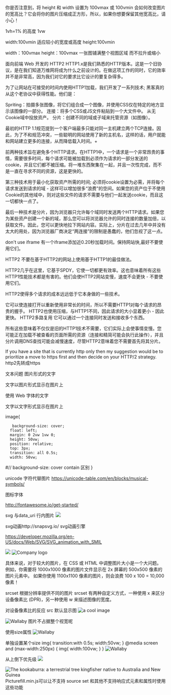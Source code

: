你是否注意到，将 height 和 width 设置为 100vmax 或 100vmin 会如何改变图片的宽高比？它会将你的图片压缩成正方形，所以，如果你想要保留其他宽高比，请小心！

1vh=1% 的高度
1vw

width:100vmin   适应较小的宽度或高度
height:100vmin


width：100vmax
height：100vmax  一张图铺满整个视图区域 而不拉升或缩小


面向前端 Web 开发的 HTTP2 
HTTP1.x是我们熟悉的HTTP版本。这是一个旧协议，是在我们知道万维网将成为什么之前设计的。在做这项工作的同时，它的效率并不是非常高，因为我们对它的要求比它设计的要复杂得多。

为了让网站在可接受的时间内使用HTTP1加载，我们开发了一系列技术; 黑客真的 从这个老协议中获得性能。他们是：

Spriting：拍摄多张图像，将它们组合成一个图像，并使用CSS仅在特定的地方显示该图像的一部分。
连接：将多个CSS或JS文件粘贴到一个大文件中。
从无Cookie域中投放资产。
分片：创建不同的域或子域来托管资源（如图像）。

最初的HTTP 1.1规范提到一个客户端最多只能对同一主机建立两个TCP连接。因此，为了不和规范冲突，一些聪明的网站使用了新的主机名，这样的话，用户就能和网站建立更多的连接，从而降低载入时间。+




前两种技术旨在避免多个HTTP请求。在HTTP1中，一个请求是一个非常昂贵的事情，需要很多时间，每个请求可能被加载到必须作为请求的一部分发送的cookie，并且它们都不被压缩。将一堆东西聚集在一起，并且一次性完成，而不是一直在寻求不同的资源，这是更快的。

第三种技术用于最小化获取资产所需的时间; 必须将cookie设置为必需，并将每个请求发送到请求的域 - 这样可以增加很多“浪费”的空间。如果您的资产位于不使用Cookie的其他域中，则对这些文件的请求不需要与他们一起发送cookie，而且这一切都快一点了。

最后一种技术是分片，因为浏览器只允许每个域同时发送两个HTTP请求。如果您为某些资产创建一个新的域，那么您可以将浏览器允许的同时连接的数量加倍，以获取文件。因此，您可以更快地拉下网站内容。实际上，分片在过去几年中并没有太大的用处，因为浏览器厂商决定“两连接”的限制是愚蠢的，他们忽视了这一点。

don't use iframe
有一个iframe添加近0.20秒加载时间。保持网站快,最好不要使用它们。


HTTP2
不要在基于HTTP2的网站上使用基于HTTP1的最佳做法。

HTTP2几乎在这里，它基于SPDY，它使一切都更有效率。这也意味着所有这些HTTP1性能技术都是有害的。他们会使HTTP2网站变慢，速度不会更快 - 不要使用它们。

HTTP2使得多个请求的成本远远低于它本身做的一些技术。

它可以使连接打开以重新使用非常长的时间，所以不需要HTTP1对每个请求的昂贵的握手。
HTTP2也使用压缩，与HTTP1不同，因此请求的大小显着更小 - 因此更快。
HTTP2多路复用 它可以通过一个连接同时发送和接收多个东西。

所有这些意味着不仅仅是旧的HTTP1技术不需要，它们实际上会使事情变慢。您可能正在加载不被查看的页面所需的资源（连接和精简可能会执行此操作），并且分片调用DNS查找可能会减慢速度，尽管HTTP2意味着您不需要首先将其分片。
	

If you have a site that is currently http only then my suggestion would be to prioritize a move to https first and then decide on your HTTP/2 strategy.
http2先转成https

文本问题
图片形式的文字

文字以图片形式显示在图片上

使用 Web 字体的文字

文字以文字形式显示在图片上

image{

       background-size: cover;
      float: left;
      margin: 0 2vw 1vw 0;
      height: 50vw;
      position: relative;
      top: 3px;
      transition: all 0.5s;
      width: 50vw;
  #//  background-size: cover contain 区别
}

unicode 字符代替图片  https://unicode-table.com/en/blocks/musical-symbols/

图标字体
 
<script src="https://use.fontawesome.com/55c616542e.js"></script>
<i class="fa fa-camera-retro fa-lg"></i> 
http://fontawesome.io/get-started/

svg 与data_uri 行内图片
<img src="data:image/svg+xml;base64,base64编码的字符串xxxx">


svg动画http://snapsvg.io/  svg动画引擎

https://developer.mozilla.org/en-US/docs/Web/SVG/SVG_animation_with_SMIL

<img src="xx.svg" />

<picture>
   <source type="image/svg+xml" srcset="logo.svg" />
   <source type="image/webp" srcset="logo.webp" />
   <source type="image/png" srcset="logo.png" />
   <img src="logo.gif" alt="Company logo" />
</picture>

具体来说，对于较大的图片，在 CSS 或 HTML 中调整图片大小是一个大问题。 例如，你需要将 1000x1000 像素的图片文件显示在 2x 屏幕的 500x500 像素的图片元素中。 如果你使用 1100x1100 像素的图片，则会浪费 100 x 100 = 10,000 像素！

srcset 根据分辨率提供不同的图片
srcset 有两种自定义方式，一种使用 x 来区分设备像素比 (DPR)，另一种使用 w 来描述图像的宽度。

对设备像素比的反应  src 默认显示图
<img src="image_2x.jpg" srcset="image_2x.jpg 2x, image_1x.jpg 1x" alt="a cool image">

  <img src="small.jpg" srcset="small.jpg 500w, medium.jpg 1000w, large.jpg 1500w" alt="Wallaby" />
图片不占据整个视宽呢

使用size属性
  <img src="small.jpg" srcset="small.jpg 500w, medium.jpg 1000w, large.jpg 1500w" alt="Wallaby" sizes="50vw"/>

单独设置某个size
  img{
    transition:with 0.5s;
    width:50vw;
  }
  @media screen and (max-width:250px)
{
  img{
    width:100vw;
  }
}
  <img src="small.jpg" srcset="small.jpg 500w, medium.jpg 1000w, large.jpg 1500w" alt="Wallaby" sizes="(max-width:250px) 100vw,50vw"/>

从上倒下优先级 
<picture>
  <source srcset="kittens.webp" type="image/webp">
    <!-- <source srcset="kittens.jpeg" type="image/jgeg"> -->
    <img src="kittens.jpeg">
</picture>


<picture>
  <source
    media="(min-width: 1000px)"
    srcset="kookaburra_large_1x.jpg 1x, kookaburra_large_2x.jpg 2x">
  <source
    media="(min-width: 500px)"
    srcset="kookaburra_medium_1x.jpg 1x, kookaburra_medium_2x.jpg 2x">
  <img src="kookaburra_small.jpg"
    alt="The kookaburra: a terrestrial tree kingfisher native to Australia and New Guinea">
</picture>
Picturefill.min.js可以让不支持 source set 和其他不支持响应式元素和属性时使用这些功能